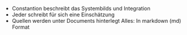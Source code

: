- Constantion beschreibt das Systembilds und Integration
- Jeder schreibt für sich eine Einschätzung
- Quellen werden unter Documents hinterlegt
Alles: In markdown (md) Format
